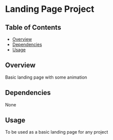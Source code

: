 # Landing Page Project

## Table of Contents

* [Overview](#overview)
* [Dependencies](#dependencies)
* [Usage](#usage)

## Overview

Basic landing page with some animation

## Dependencies

None

## Usage

To be used as a basic landing page for any project

